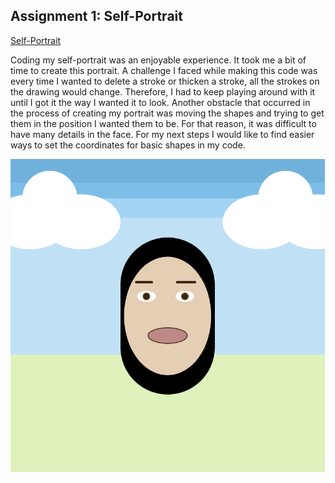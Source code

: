 ## Assignment 1: Self-Portrait 
[Self-Portrait](https://editor.p5js.org/FatemaAlhameli/sketches/vRKKmfbi5)

  Coding my self-portrait was an enjoyable experience. It took me a bit of time to create this portrait. A challenge I faced while making this code was every time I wanted to delete a stroke or thicken a stroke, all the strokes on the drawing would change. Therefore, I had to keep playing around with it until I got it the way I wanted it to look. Another obstacle that occurred in the process of creating my portrait was moving the shapes and trying to get them in the position I wanted them to be. For that reason, it was difficult to have many details in the face. For my next steps I would like to find easier ways to set the coordinates for basic shapes in my code. 
  
 ![Portrait Image](https://github.com/FatemaAlhameli/Intro-to-IM-/blob/main/Self%20Portrait%20Fatema%20.png) 
